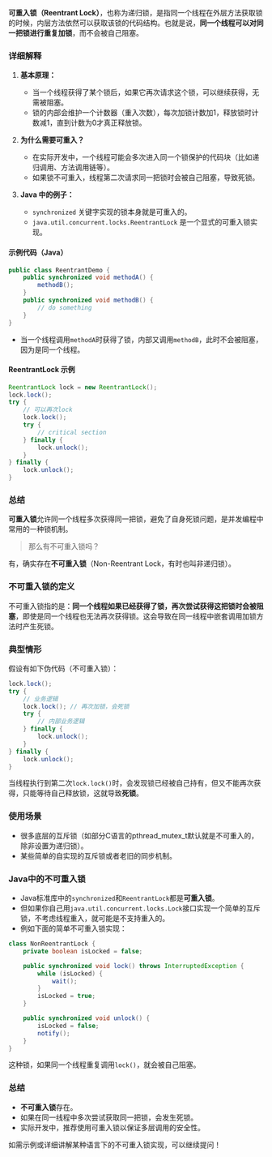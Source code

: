 **可重入锁（Reentrant Lock）**，也称为递归锁，是指同一个线程在外层方法获取锁的时候，内层方法依然可以获取该锁的代码结构。也就是说，**同一个线程可以对同一把锁进行重复加锁**，而不会被自己阻塞。

### 详细解释

1. **基本原理：**
   - 当一个线程获得了某个锁后，如果它再次请求这个锁，可以继续获得，无需被阻塞。
   - 锁的内部会维护一个计数器（重入次数），每次加锁计数加1，释放锁时计数减1，直到计数为0才真正释放锁。

2. **为什么需要可重入？**
   - 在实际开发中，一个线程可能会多次进入同一个锁保护的代码块（比如递归调用、方法调用链等）。
   - 如果锁不可重入，线程第二次请求同一把锁时会被自己阻塞，导致死锁。

3. **Java 中的例子：**
   - `synchronized` 关键字实现的锁本身就是可重入的。
   - `java.util.concurrent.locks.ReentrantLock` 是一个显式的可重入锁实现。

#### 示例代码（Java）

```java
public class ReentrantDemo {
    public synchronized void methodA() {
        methodB();
    }
    public synchronized void methodB() {
        // do something
    }
}
```
- 当一个线程调用`methodA`时获得了锁，内部又调用`methodB`，此时不会被阻塞，因为是同一个线程。

#### ReentrantLock 示例

```java
ReentrantLock lock = new ReentrantLock();
lock.lock();
try {
    // 可以再次lock
    lock.lock();
    try {
        // critical section
    } finally {
        lock.unlock();
    }
} finally {
    lock.unlock();
}
```

### 总结
**可重入锁**允许同一个线程多次获得同一把锁，避免了自身死锁问题，是并发编程中常用的一种锁机制。

> 那么有不可重入锁吗？

有，确实存在**不可重入锁**（Non-Reentrant Lock，有时也叫非递归锁）。

### 不可重入锁的定义

不可重入锁指的是：**同一个线程如果已经获得了锁，再次尝试获得这把锁时会被阻塞**，即使是同一个线程也无法再次获得锁。这会导致在同一线程中嵌套调用加锁方法时产生死锁。

### 典型情形

假设有如下伪代码（不可重入锁）：

```java
lock.lock();
try {
    // 业务逻辑
    lock.lock(); // 再次加锁，会死锁
    try {
        // 内部业务逻辑
    } finally {
        lock.unlock();
    }
} finally {
    lock.unlock();
}
```
当线程执行到第二次`lock.lock()`时，会发现锁已经被自己持有，但又不能再次获得，只能等待自己释放锁，这就导致**死锁**。

### 使用场景

- 很多底层的互斥锁（如部分C语言的pthread_mutex_t默认就是不可重入的，除非设置为递归锁）。
- 某些简单的自实现的互斥锁或者老旧的同步机制。

### Java中的不可重入锁

- Java标准库中的`synchronized`和`ReentrantLock`都是**可重入锁**。
- 但如果你自己用`java.util.concurrent.locks.Lock`接口实现一个简单的互斥锁，不考虑线程重入，就可能是不支持重入的。
- 例如下面的简单不可重入锁实现：

```java
class NonReentrantLock {
    private boolean isLocked = false;

    public synchronized void lock() throws InterruptedException {
        while (isLocked) {
            wait();
        }
        isLocked = true;
    }

    public synchronized void unlock() {
        isLocked = false;
        notify();
    }
}
```
这种锁，如果同一个线程重复调用`lock()`，就会被自己阻塞。

### 总结

- **不可重入锁**存在。
- 如果在同一线程中多次尝试获取同一把锁，会发生死锁。
- 实际开发中，推荐使用可重入锁以保证多层调用的安全性。

如需示例或详细讲解某种语言下的不可重入锁实现，可以继续提问！
